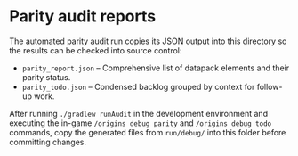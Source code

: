 # Parity audit reports

The automated parity audit run copies its JSON output into this directory so the results
can be checked into source control:

* `parity_report.json` – Comprehensive list of datapack elements and their parity status.
* `parity_todo.json` – Condensed backlog grouped by context for follow-up work.

After running `./gradlew runAudit` in the development environment and executing the
in-game `/origins debug parity` and `/origins debug todo` commands, copy the generated
files from `run/debug/` into this folder before committing changes.
